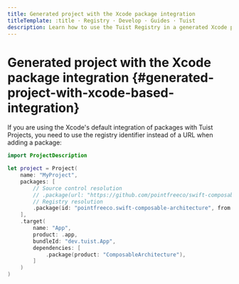 ```yaml
---
title: Generated project with the Xcode package integration
titleTemplate: :title · Registry · Develop · Guides · Tuist
description: Learn how to use the Tuist Registry in a generated Xcode project with the Xcode package integration.
---
```


# Generated project with the Xcode package integration {#generated-project-with-xcode-based-integration}

If you are using the <LocalizedLink href="/guides/features/projects/dependencies#xcodes-default-integration">Xcode's default integration</LocalizedLink> of packages with Tuist Projects, you need to use the registry identifier instead of a URL when adding a package:
```swift
import ProjectDescription

let project = Project(
    name: "MyProject",
    packages: [
        // Source control resolution
        // .package(url: "https://github.com/pointfreeco/swift-composable-architecture", from: "0.1.0")
        // Registry resolution
        .package(id: "pointfreeco.swift-composable-architecture", from: "0.1.0")
    ],
    .target(
        name: "App",
        product: .app,
        bundleId: "dev.tuist.App",
        dependencies: [
            .package(product: "ComposableArchitecture"),
        ]
    )
)
```
